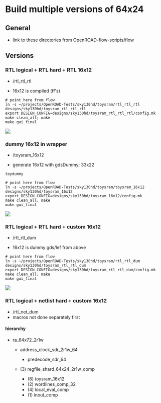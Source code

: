 # Build multiple versions of 64x24

## General

* link to these directories from OpenROAD-flow-scripts/flow

## Versions

### RTL logical + RTL hard + RTL 16x12

* /rtl_rtl_rtl

* 16x12 is compiled (ff's)

```
# point here from flow
ln -s ~/projects/OpenROAD-Tests/sky130hd/toysram/rtl_rtl_rtl designs/sky130hd/toysram_rtl_rtl_rtl
export DESIGN_CONFIG=designs/sky130hd/toysram_rtl_rtl_rtl/config.mk
make clean_all; make
make gui_final
```
<image src="./rtl_rtl_rtl/gui_final.png">

### dummy 16x12 in wrapper

* /toysram_16x12

* generate 16x12 with gdsDummy; 33x22

```
toydummy
```

```
# point here from flow
ln -s ~/projects/OpenROAD-Tests/sky130hd/toysram/toysram_16x12 designs/sky130hd/toysram_16x12
export DESIGN_CONFIG=designs/sky130hd/toysram_16x12/config.mk
make clean_all; make
make gui_final
```
<image src="./toysram_16x12/gui_final.png">

### RTL logical + RTL hard + custom 16x12

* /rtl_rtl_dum

* 16x12 is dummy gds/lef from above

```
# point here from flow
ln -s ~/projects/OpenROAD-Tests/sky130hd/toysram/rtl_rtl_dum designs/sky130hd/toysram_rtl_rtl_dum
export DESIGN_CONFIG=designs/sky130hd/toysram_rtl_rtl_dum/config.mk
make clean_all; make
make gui_final
```
<image src="./rtl_rtl_dum/gui_final.png">


### RTL logical + netlist hard + custom 16x12

* /rtl_net_dum
* macros not done separately first


#### hierarchy

* ra_64x72_2r1w

   * address_clock_sdr_2r1w_64

      * predecode_sdr_64

   * (3) regfile_shard_64x24_2r1w_comp

      * (8) toysram_16x12
      * (2) wordlines_comp_32
      * (4) local_eval_comp
      * (1) inout_comp


